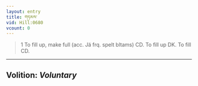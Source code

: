 ```yaml
---
layout: entry
title: གཏམས་
vid: Hill:0680
vcount: 0
---
```

> 1 To fill up, make full (acc\. Jä frq\. spelt bltams) CD\. To fill up DK\. To fill CD\.

---
Volition: _Voluntary_
---


